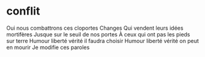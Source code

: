 # conflit
Oui nous combattrons ces cloportes Changes
Qui vendent leurs idées mortifères
Jusque sur le seuil de nos portes
À ceux qui ont pas les pieds sur terre
Humour liberté vérité il faudra choisir
Humour liberté vérité on peut en mourir 
Je modifie ces paroles